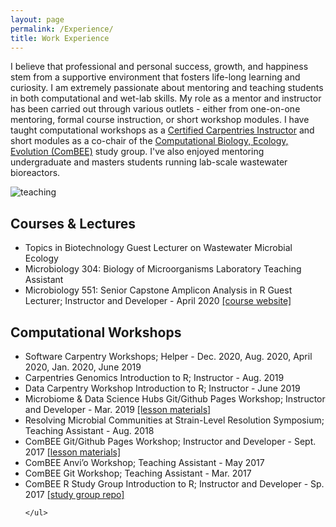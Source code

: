```yaml
---
layout: page
permalink: /Experience/
title: Work Experience
---
```



<p>I believe that professional and personal success, growth, and happiness stem from a supportive environment that fosters life-long learning and curiosity. I am extremely passionate about mentoring and teaching students in both computational and wet-lab skills. My role as a mentor and instructor has been carried out through various outlets - either from one-on-one mentoring, formal course instruction, or short workshop modules. I have taught computational workshops as a <a href="https://carpentries.org/">Certified Carpentries Instructor</a> and short modules as a co-chair of the <a href="https://combee-uw-madison.github.io/studyGroup/">Computational Biology, Ecology, Evolution (ComBEE)</a> study group. I've also enjoyed mentoring undergraduate and masters students running lab-scale wastewater bioreactors. </p>

<img class="center-block img img-responsive" src="../images/teaching_mentoring.png" alt="teaching">

## Courses & Lectures
<ul>
    <li> Topics in Biotechnology Guest Lecturer on Wastewater Microbial Ecology</li>
    <li> Microbiology 304: Biology of Microorganisms Laboratory Teaching Assistant</li>
    <li> Microbiology 551: Senior Capstone Amplicon Analysis in R Guest Lecturer; Instructor and Developer - April 2020 <a href="https://elizabethmcd.github.io/R-amplicons/">[course website]</a></li>	       	
</ul>

## Computational Workshops
<ul>
    <li>Software Carpentry Workshops; Helper - Dec. 2020, Aug. 2020, April 2020, Jan. 2020, June 2019</li>				       				       
	<li>Carpentries Genomics Introduction to R; Instructor - Aug. 2019</li>						      
	<li>Data Carpentry Workshop Introduction to R; Instructor - June 2019</li>				                  
	<li>Microbiome & Data Science Hubs Git/Github Pages Workshop; Instructor and Developer - Mar. 2019 <a href="https://combee-uw-madison.github.io/2017-09-29-git-workshop/">[lesson materials]</a></li>
	<li>Resolving Microbial Communities at Strain-Level Resolution Symposium; Teaching Assistant - Aug. 2018</li>
	<li>ComBEE Git/Github Pages Workshop; Instructor and Developer - Sept. 2017 <a href="https://combee-uw-madison.github.io/2017-09-29-git-workshop/">[lesson materials]</a></li>                                  	     
	<li>ComBEE Anvi’o Workshop; Teaching Assistant - May 2017 </li>
	<li>ComBEE Git Workshop; Teaching Assistant	- Mar. 2017	</li>
	<li>ComBEE R Study Group Introduction to R; Instructor and Developer - Sp. 2017 <a href="https://github.com/ComBEE-UW-Madison/RStudyGroup">[study group repo]</a></li>
	
	</ul>

